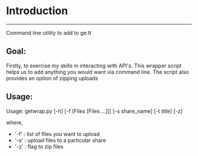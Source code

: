# Introduction
--------------
Command line utility to add to ge.tt

Goal:
------
Firstly, to exercise my skills in interacting with API's. This wrapper script
helps us to add anything you would want via command line. The script also provides an option of zipping uploads

Usage:
------
Usage: getwrap.py [-h] [-f [Files [Files ...]]] [-s share\_name] [-t title] [-z]

where,
- '-f' : list of files you want to upload
- '-s' : upload files to a particular share
- '-z' : flag to zip files
